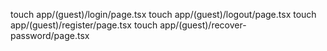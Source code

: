 touch app/\(guest\)/login/page.tsx
touch app/\(guest\)/logout/page.tsx
touch app/\(guest\)/register/page.tsx
touch app/\(guest\)/recover-password/page.tsx
